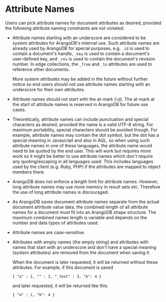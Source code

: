 <a name="attribute_names"></a>
# Attribute Names

Users can pick attribute names for document attributes as desired, provided the
following attribute naming constraints are not violated:
- Attribute names starting with an underscore are considered to be system
  attributes for ArangoDB's internal use. Such attribute names are already used
  by ArangoDB for special purposes, e.g. `_id` is used to contain a document's
  handle, `_key` is used to contain a document's user-defined key, and `_rev` is
  used to contain the document's revision number. In edge collections, the
  `_from` and `_to` attributes are used to reference other documents.

  More system attributes may be added in the future without further notice so
  end users should not use attribute names starting with an underscore for their
  own attributes.

- Attribute names should not start with the at-mark (`\@`). The at-mark
  at the start of attribute names is reserved in ArangoDB for future use cases.
- Theoretically, attribute names can include punctuation and special characters
  as desired, provided the name is a valid UTF-8 string.  For maximum
  portability, special characters should be avoided though.  For example,
  attribute names may contain the dot symbol, but the dot has a special meaning
  in Javascript and also in AQL, so when using such attribute names in one of
  these languages, the attribute name would need to be quoted by the end
  user. This will work but requires more work so it might be better to use
  attribute names which don't require any quoting/escaping in all languages
  used. This includes languages used by the client (e.g. Ruby, PHP) if the
  attributes are mapped to object members there.
- ArangoDB does not enforce a length limit for attribute names. However, long
  attribute names may use more memory in result sets etc. Therefore the use
  of long attribute names is discouraged.
- As ArangoDB saves document attribute names separate from the actual document
  attribute value data, the combined length of all attribute names for a
  document must fit into an ArangoDB shape structure. The maximum combined names
  length is variable and depends on the number and data types of attributes
  used.
- Attribute names are case-sensitive.

- Attributes with empty names (the empty string) and attributes with names that
  start with an underscore and don't have a special meaning (system attributes)
  are removed from the document when saving it. 

  When the document is later requested, it will be returned without these 
  attributes. For example, if this document is saved

      { "a" : 1, "" : 2, "_test" : 3, "b": 4 }

  and later requested, it will be returned like this:
      
      { "a" : 1, "b": 4 }

